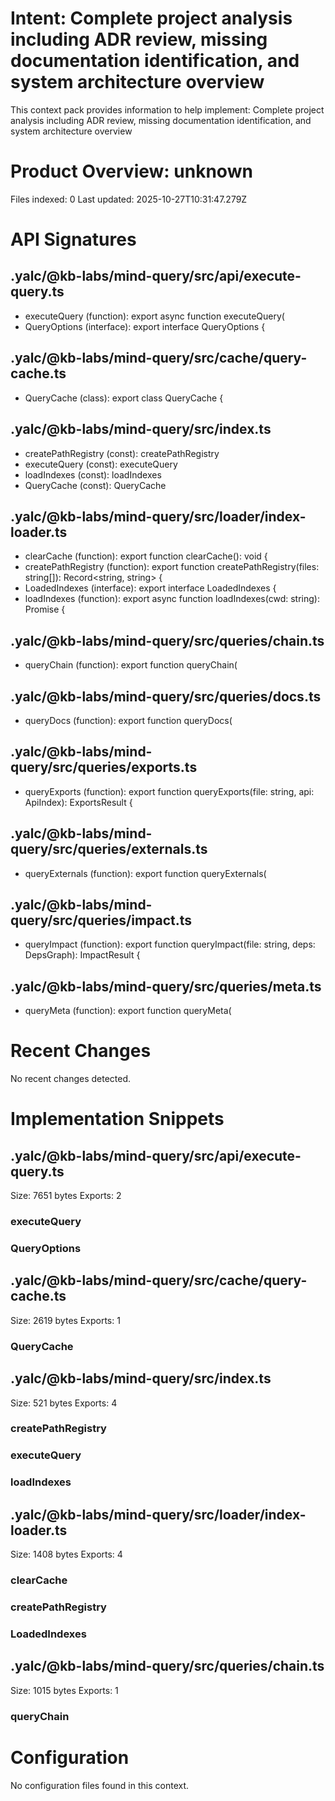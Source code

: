 # Intent: Complete project analysis including ADR review, missing documentation identification, and system architecture overview

This context pack provides information to help implement: Complete project analysis including ADR review, missing documentation identification, and system architecture overview

# Product Overview: unknown

Files indexed: 0
Last updated: 2025-10-27T10:31:47.279Z

# API Signatures

## .yalc/@kb-labs/mind-query/src/api/execute-query.ts
- executeQuery (function): export async function executeQuery(
- QueryOptions (interface): export interface QueryOptions {

## .yalc/@kb-labs/mind-query/src/cache/query-cache.ts
- QueryCache (class): export class QueryCache {

## .yalc/@kb-labs/mind-query/src/index.ts
- createPathRegistry (const): createPathRegistry
- executeQuery (const): executeQuery
- loadIndexes (const): loadIndexes
- QueryCache (const): QueryCache

## .yalc/@kb-labs/mind-query/src/loader/index-loader.ts
- clearCache (function): export function clearCache(): void {
- createPathRegistry (function): export function createPathRegistry(files: string[]): Record<string, string> {
- LoadedIndexes (interface): export interface LoadedIndexes {
- loadIndexes (function): export async function loadIndexes(cwd: string): Promise<LoadedIndexes> {

## .yalc/@kb-labs/mind-query/src/queries/chain.ts
- queryChain (function): export function queryChain(

## .yalc/@kb-labs/mind-query/src/queries/docs.ts
- queryDocs (function): export function queryDocs(

## .yalc/@kb-labs/mind-query/src/queries/exports.ts
- queryExports (function): export function queryExports(file: string, api: ApiIndex): ExportsResult {

## .yalc/@kb-labs/mind-query/src/queries/externals.ts
- queryExternals (function): export function queryExternals(

## .yalc/@kb-labs/mind-query/src/queries/impact.ts
- queryImpact (function): export function queryImpact(file: string, deps: DepsGraph): ImpactResult {

## .yalc/@kb-labs/mind-query/src/queries/meta.ts
- queryMeta (function): export function queryMeta(



# Recent Changes

No recent changes detected.


# Implementation Snippets

## .yalc/@kb-labs/mind-query/src/api/execute-query.ts
Size: 7651 bytes
Exports: 2

### executeQuery
### QueryOptions

## .yalc/@kb-labs/mind-query/src/cache/query-cache.ts
Size: 2619 bytes
Exports: 1

### QueryCache

## .yalc/@kb-labs/mind-query/src/index.ts
Size: 521 bytes
Exports: 4

### createPathRegistry
### executeQuery
### loadIndexes

## .yalc/@kb-labs/mind-query/src/loader/index-loader.ts
Size: 1408 bytes
Exports: 4

### clearCache
### createPathRegistry
### LoadedIndexes

## .yalc/@kb-labs/mind-query/src/queries/chain.ts
Size: 1015 bytes
Exports: 1

### queryChain



# Configuration

No configuration files found in this context.
